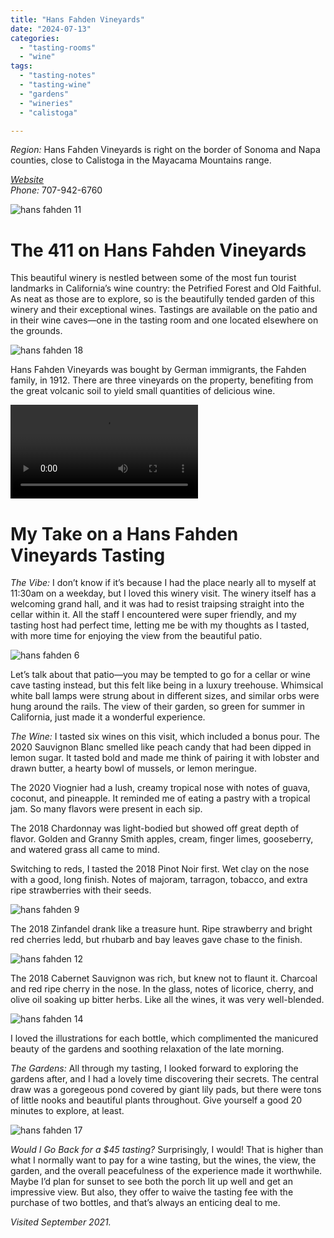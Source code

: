 ```yaml
---
title: "Hans Fahden Vineyards"
date: "2024-07-13"
categories:
  - "tasting-rooms"
  - "wine"
tags:
  - "tasting-notes"
  - "tasting-wine"
  - "gardens"
  - "wineries"
  - "calistoga"

---
```

*Region:* Hans Fahden Vineyards is right on the border of Sonoma and Napa counties, close to Calistoga in the Mayacama Mountains range.

[*Website*](https://www.hansfahden.com/)\
*Phone:* 707-942-6760

![hans fahden 11](http://s3.amazonaws.com/thegourmez-wpmedia/2024/07/hans-fayden+(11).jpg)

# The 411 on Hans Fahden Vineyards

This beautiful winery is nestled between some of the most fun tourist landmarks in California’s wine country: the Petrified Forest and Old Faithful. As neat as those are to explore, so is the beautifully tended garden of this winery and their exceptional wines. Tastings are available on the patio and in their wine caves—one in the tasting room and one located elsewhere on the grounds.

![hans fahden 18](http://s3.amazonaws.com/thegourmez-wpmedia/2024/07/hans-fayden+(18).jpg)

Hans Fahden Vineyards was bought by German immigrants, the Fahden family, in 1912. There are three vineyards on the property, benefiting from the great volcanic soil to yield small quantities of delicious wine.

![hans fahden 2](http://s3.amazonaws.com/thegourmez-wpmedia/2024/07/hans-fayden+(2).mp4)

# My Take on a Hans Fahden Vineyards Tasting

*The Vibe:* I don’t know if it’s because I had the place nearly all to myself at 11:30am on a weekday, but I loved this winery visit. The winery itself has a welcoming grand hall, and it was had to resist traipsing straight into the cellar within it. All the staff I encountered were super friendly, and my tasting host had perfect time, letting me be with my thoughts as I tasted, with more time for enjoying the view from the beautiful patio.

![hans fahden 6](http://s3.amazonaws.com/thegourmez-wpmedia/2024/07/hans-fayden+(6).jpg)

Let’s talk about that patio—you may be tempted to go for a cellar or wine cave tasting instead, but this felt like being in a luxury treehouse. Whimsical white ball lamps were strung about in different sizes, and similar orbs were hung around the rails. The view of their garden, so green for summer in California, just made it a wonderful experience.

*The Wine:* I tasted six wines on this visit, which included a bonus pour. The 2020 Sauvignon Blanc smelled like peach candy that had been dipped in lemon sugar. It tasted bold and made me think of pairing it with lobster and drawn butter, a hearty bowl of mussels, or lemon meringue.

The 2020 Viognier had a lush, creamy tropical nose with notes of guava, coconut, and pineapple. It reminded me of eating a pastry with a tropical jam. So many flavors were present in each sip.

The 2018 Chardonnay was light-bodied but showed off great depth of flavor. Golden and Granny Smith apples, cream, finger limes, gooseberry, and watered grass all came to mind.

Switching to reds, I tasted the 2018 Pinot Noir first. Wet clay on the nose with a good, long finish. Notes of majoram, tarragon, tobacco, and extra ripe strawberries with their seeds.

![hans fahden 9](http://s3.amazonaws.com/thegourmez-wpmedia/2024/07/hans-fayden+(9).jpg)

The 2018 Zinfandel drank like a treasure hunt. Ripe strawberry and bright red cherries ledd, but rhubarb and bay leaves gave chase to the finish.

![hans fahden 12](http://s3.amazonaws.com/thegourmez-wpmedia/2024/07/hans-fayden+(12).jpg)

The 2018 Cabernet Sauvignon was rich, but knew not to flaunt it. Charcoal and red ripe cherry in the nose. In the glass, notes of licorice, cherry, and olive oil soaking up bitter herbs. Like all the wines, it was very well-blended.

![hans fahden 14](http://s3.amazonaws.com/thegourmez-wpmedia/2024/07/hans-fayden+(14).jpg)

I loved the illustrations for each bottle, which complimented the manicured beauty of the gardens and soothing relaxation of the late morning.

*The Gardens:* All through my tasting, I looked forward to exploring the gardens after, and I had a lovely time discovering their secrets. The central draw was a goregeous pond covered by giant lily pads, but there were tons of little nooks and beautiful plants throughout. Give yourself a good 20 minutes to explore, at least.

![hans fahden 17](http://s3.amazonaws.com/thegourmez-wpmedia/2024/07/hans-fayden+(17).jpg)

*Would I Go Back for a $45 tasting?* Surprisingly, I would! That is higher than what I normally want to pay for a wine tasting, but the wines, the view, the garden, and the overall peacefulness of the experience made it worthwhile. Maybe I’d plan for sunset to see both the porch lit up well and get an impressive view. But also, they offer to waive the tasting fee with the purchase of two bottles, and that’s always an enticing deal to me.

*Visited September 2021.*
